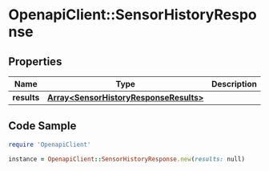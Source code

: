 # OpenapiClient::SensorHistoryResponse

## Properties
Name | Type | Description | Notes
------------ | ------------- | ------------- | -------------
**results** | [**Array&lt;SensorHistoryResponseResults&gt;**](SensorHistoryResponseResults.md) |  | [optional] 

## Code Sample

```ruby
require 'OpenapiClient'

instance = OpenapiClient::SensorHistoryResponse.new(results: null)
```


